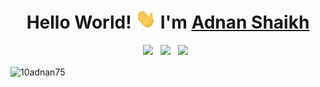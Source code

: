 <h1 align='center'> Hello World! <img src="https://raw.githubusercontent.com/10adnan75/10adnan75/master/assets/hi.gif" width="33px">
  I'm   <a href="https://10adnan75.github.io/" target="_blank"> Adnan Shaikh</a> </h1>

<p align='center'>
 <a href="https://www.linkedin.com/in/adnan-shaikh-23b266157" target="_blank">
 <img src="https://img.shields.io/badge/linkedin-%230077B5.svg?&style=for-the-badge&logo=linkedin&logoColor=white" /></a>&nbsp;&nbsp;
 <a href="https://hackerrank.com/10adnan75" target="_blank">
 <img src="https://img.shields.io/badge/hackerrank-%07190B.svg?&style=for-the-badge&logo=hackerrank&logoColor=white" /></a>&nbsp;&nbsp;
 <a href="https://twitter.com/10adnan75" target="_blank">
 <img src="https://img.shields.io/badge/twitter-%231DA1F2.svg?&style=for-the-badge&logo=twitter&logoColor=white" /></a>&nbsp;&nbsp;
</p>

<p><img align="center" src="https://github-readme-streak-stats.herokuapp.com/?user=10adnan75&" alt="10adnan75"/></p>

